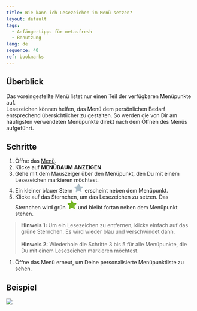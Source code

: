 ```yaml
---
title: Wie kann ich Lesezeichen im Menü setzen?
layout: default
tags:
  - Anfängertipps für metasfresh
  - Benutzung
lang: de
sequence: 40
ref: bookmarks
---
```


## Überblick
Das voreingestellte Menü listet nur einen Teil der verfügbaren Menüpunkte auf.<br>
Lesezeichen können helfen, das Menü dem persönlichen Bedarf entsprechend übersichtlicher zu gestalten. So werden die von Dir am häufigsten verwendeten Menüpunkte direkt nach dem Öffnen des Menüs aufgeführt.

## Schritte
1. Öffne das [Menü](Menu).
1. Klicke auf **MENÜBAUM ANZEIGEN**.
1. Gehe mit dem Mauszeiger über den Menüpunkt, den Du mit einem Lesezeichen markieren möchtest.
1. Ein kleiner blauer Stern ![](assets/Bookmark_Star_blue.png) erscheint neben dem Menüpunkt.
1. Klicke auf das Sternchen, um das Lesezeichen zu setzen. Das Sternchen wird grün ![](assets/Bookmark_Star_green.png) und bleibt fortan neben dem Menüpunkt stehen.
 >**Hinweis 1:** Um ein Lesezeichen zu entfernen, klicke einfach auf das grüne Sternchen. Es wird wieder blau und verschwindet dann.<br><br>
 >**Hinweis 2:** Wiederhole die Schritte 3 bis 5 für alle Menüpunkte, die Du mit einem Lesezeichen markieren möchtest.

1. Öffne das Menü erneut, um Deine personalisierte Menüpunktliste zu sehen.

## Beispiel
![](assets/Lesezeichen_walkthrough.gif)
